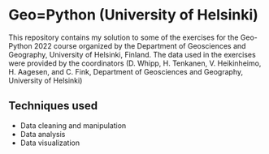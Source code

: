 # Geo=Python (University of Helsinki)
This repository contains my solution to some of the exercises for the Geo-Python 2022 course organized by the Department of Geosciences and Geography, University of Helsinki, Finland. The data used in the exercises were provided by the coordinators (D. Whipp, H. Tenkanen, V. Heikinheimo, H. Aagesen, and C. Fink, Department of Geosciences and Geography, University of Helsinki)

## Techniques used
- Data cleaning and manipulation
- Data analysis
- Data visualization
